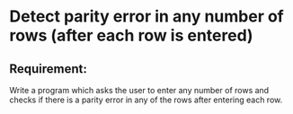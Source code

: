 # Detect parity error in any number of rows (after each row is entered)

## Requirement:

Write a program which asks the user to enter any number of rows and checks if there is a parity error in any of the rows after entering each row.